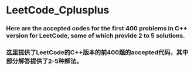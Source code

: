 # LeetCode_Cplusplus
### Here are the accepted codes for the first 400 problems in C++ version for LeetCode, some of which provide 2 to 5 solutions.
### 这里提供了LeetCode的C++版本的前400题的accepted代码，其中部分解答提供了2-5种解法。
